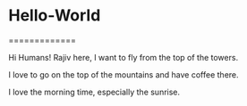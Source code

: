 # Hello-World
=============

Hi Humans!
Rajiv here, I want to fly from the top of the towers.

I love to go on the top of the mountains and have coffee there.

I love the morning time, especially the sunrise.
